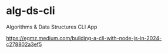 # alg-ds-cli
Algorithms &amp; Data Structures CLI App

https://egmz.medium.com/building-a-cli-with-node-js-in-2024-c278802a3ef5